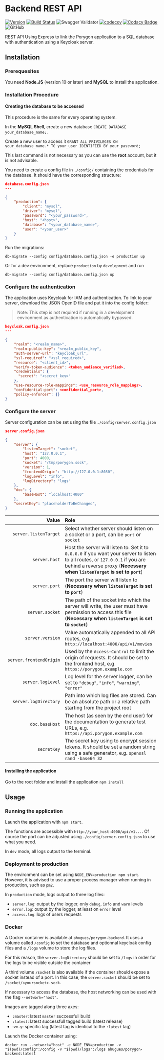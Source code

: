 # Backend REST API #

[![Version](https://img.shields.io/github/package-json/v/ahugues/porygon-backend)](https://github.com/aHugues/porygon-backend)
[![Build Status](https://img.shields.io/azure-devops/build/aurelienhugues59/00b0c8a8-ba7d-422d-8782-20aa9ae35deb/1)](https://dev.azure.com/aurelienhugues59/Porygon)
![Swagger Validator](https://img.shields.io/swagger/valid/3.0?specUrl=https%3A%2F%2Fraw.githubusercontent.com%2FaHugues%2Fporygon-backend%2Fmaster%2Fdoc%2Fswagger.yml)
[![codecov](https://codecov.io/gh/aHugues/porygon-backend/branch/master/graph/badge.svg)](https://codecov.io/gh/aHugues/porygon-backend)
[![Codacy Badge](https://app.codacy.com/project/badge/Grade/a92cb3d262bf4a0592ceb6faacdf12fe)](https://www.codacy.com/manual/aHugues/porygon-backend?utm_source=github.com&amp;utm_medium=referral&amp;utm_content=aHugues/porygon-backend&amp;utm_campaign=Badge_Grade)
![GitHub](https://img.shields.io/github/license/ahugues/porygon-backend)

REST API Using Express to link the Porygon application to a SQL database with authentication using 
a Keycloak server.

## Installation ##

### Prerequesites ###

You need **Node.JS** (version 10 or later) and **MySQL** to install the application.


### Installation Procedure ###

#### Creating the database to be accessed ####

This procedure is the same for every operating system.

In the **MySQL Shell**, create a new database `CREATE DATABASE your_database_name;`.

Create a new user to access it `GRANT ALL PRIVILEGES ON your_database_name.* TO your_user IDENTIFIED BY your_password;`

This last command is not necessary as you can use the **root** account, but it is not advisable.

You need to create a config file in `./config/` containing the credentials for the database. It should have the corresponding structure:

```json
database.config.json
---

{
    "production": {
        "client": "mysql",
        "driver": "mysql",
        "password": "<your_password>", 
        "host": "<host>",
        "database": "<your_database_name>",
        "user": "<your_user>"
    }
}
```

Run the migrations: 

```shell
db-migrate --config config/database.config.json -e production up
```

Or for a dev environment, replace `production` by `development` and run 

```shell
db-migrate --config config/database.config.json up
```

### Configure the authentication

The application uses Keycloak for IAM and authentication. To link to your server, 
download the JSON OpenID file and put it into the config folder: 

>Note: This step is not required if running in a development environment as authentication
is automatically bypassed. 

```json
keycloak.config.json
---

{
    "realm": "<realm_name>",
    "realm-public-key": "<realm_public_key",
    "auth-server-url": "keycloak_url",
    "ssl-required": "<ssl_required>",
    "resource": "<client_id>",
    "verify-token-audience": <token_audience_verified>,
    "credentials": {
      "secret": "<secret_key>"
    },
    "use-resource-role-mappings": <use_resource_role_mappings>,
    "confidential-port": <confidential_port>,
    "policy-enforcer": {}
}
```

### Configure the server

Server configuration can be set using the file `./config/server.config.json`

```json
server.config.json

{
    "server": {
        "listenTarget": "socket",
        "host": "127.0.0.1",
        "port": 4000,
        "socket": "/tmp/porygon.sock",
        "version": 1,
        "frontendOrigin": "http://127.0.0.1:8080",
        "logLevel": "info",
        "logDirectory": "logs"
    },
    "doc": {
        "baseHost": "localhost:4000"
    },
    "secretKey": "placeholderToBeChanged",
}
```

| Value | Role |
| ---: | :--- |
| `server.listenTarget` | Select whether server should listen on a socket or a port, can be `port` or `socket` |
| `server.host` | Host the server will listen to. Set it to `0.0.0.0` if you want your server to listen to all routes, or `127.0.0.1` if you are behind a reverse proxy (**Necessary when `listenTarget` is set to `port`**) |
| `server.port` | The port the server will listen to (**Necessary when `listenTarget` is set to `port`**) |
| `server.socket` | The path of the socket into which the server will write, the user must have permission to access this file (**Necessary when `listenTarget` is set to `socket`**)
| `server.version` | Value automatically appended to all API routes, e.g. `http://localhost:4000/api/v1/movies` |
| `server.frontendOrigin` | Used by the `Access-Control` to limit the origin of requests. It should be set to the frontend host, e.g. `https://porygon.example.com` |
| `server.logLevel` | Log level for the server logger, can be set to `"debug"`, `"info"`, `"warning"`, `"error"` |
| `server.logDirectory` | Path into which log files are stored. Can be an absolute path or a relative path starting from the project root |
| `doc.baseHost` | The host (as seen by the end user) for the documentation to generate test URLs, e.g. `https://api.porygon.example.com` |
| `secretKey` | The secret key using to encrypt session tokens. It should be set a random string using a safe generator, e.g. `openssl rand -base64 32` |



#### Installing the application ####

Go to the root folder and install the application `npm install`

## Usage ##

### Running the application

Launch the application with `npm start`.

The functions are accessible with `http://your_host:4000/api/v1...`. Of course the port can be adjusted using `./config/server.config.json` to use what you need.

In `dev` mode, all logs output to the terminal.

### Deployment to production

The environment can be set using `NODE_ENV=production npm start`. However, it is 
advised to use a proper process manager when running in production, such as `pm2`. 

In `production` mode, logs output to three log files: 
- `server.log`: output by the logger, only `debug`, `info` and `warn` levels
- `error.log`: output by the logger, at least on `error` level
- `access.log`: logs of users requests

### Docker

A Docker container is available at `ahugues/porygon-backend`. It uses a volume called `/config` to 
set the database and optionnal keycloak config files and a `/logs` volume to store the log files. 

For this reason, the `server.logDirectory` should be set to `/logs` in order for the logs to be visible 
outside the container

A third volume `/socket` is also available if the container should expose a socket instead of a port. In this case, the `server.socket` should be set to `/socket/<yoursocket>.sock`.

If necessary to access the database, the host networking can be used with the flag `--network="host"`.

Images are tagged along three axes: 
- `:master`: latest `master` successfull build
- `:latest`: latest successfull tagged build (latest release)
- :`vx.y`: specific tag (latest tag is identical to the `:latest` tag)

Launch the Docker container using:

```shell
docker run --network="host" -e NODE_ENV=production -v "$(pwd)/config":/config -v "$(pwd)/logs":/logs ahugues/porygon-backend:latest
```
